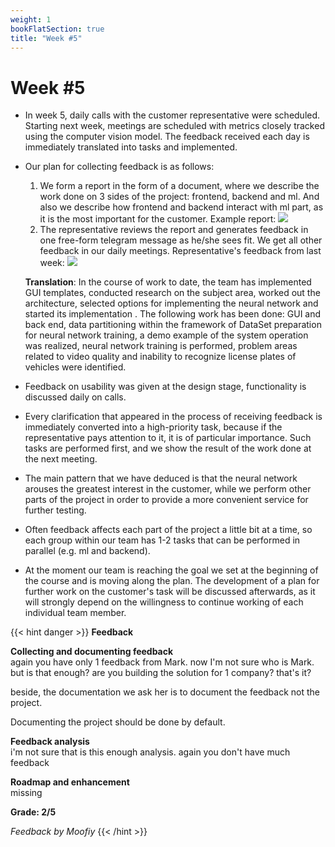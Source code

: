 ```yaml
---
weight: 1
bookFlatSection: true
title: "Week #5"
---
```


# Week #5

- In week 5, daily calls with the customer representative were scheduled. Starting next week, meetings are scheduled with metrics closely tracked using the computer vision model. The feedback received each day is immediately translated into tasks and implemented.
- Our plan for collecting feedback is as follows: 
  1. We form a report in the form of a document, where we describe the work done on 3 sides of the project: frontend, backend and ml. And also we describe how frontend and backend interact with ml part, as it is the most important for the customer. Example report: ![](/2023/WeWantMoney/report.jpg)
  2. The representative reviews the report and generates feedback in one free-form telegram message as he/she sees fit. We get all other feedback in our daily meetings. Representative's feedback from last week: ![](/2023/WeWantMoney/feedback_1.jpg) 
  
  **Translation**: In the course of work to date, the team has implemented GUI templates, conducted research on the subject area, worked out the architecture, selected options for implementing the neural network and started its implementation .
The following work has been done: GUI and back end, data partitioning within the framework of DataSet preparation for neural network training, a demo example of the system operation was realized, neural network training is performed, problem areas related to video quality and inability to recognize license plates of vehicles were identified.
- Feedback on usability was given at the design stage, functionality is discussed daily on calls.
- Every clarification that appeared in the process of receiving feedback is immediately converted into a high-priority task, because if the representative pays attention to it, it is of particular importance. Such tasks are performed first, and we show the result of the work done at the next meeting.
- The main pattern that we have deduced is that the neural network arouses the greatest interest in the customer, while we perform other parts of the project in order to provide a more convenient service for further testing.
- Often feedback affects each part of the project a little bit at a time, so each group within our team has 1-2 tasks that can be performed in parallel (e.g. ml and backend).
- At the moment our team is reaching the goal we set at the beginning of the course and is moving along the plan. The development of a plan for further work on the customer's task will be discussed afterwards, as it will strongly depend on the willingness to continue working of each individual team member.



{{< hint danger >}}
**Feedback**

**Collecting and documenting feedback**<br>
again you have only 1 feedback from Mark. now I'm not sure who is Mark. but is that enough?
are you building the solution for 1 company? that's it?

beside, the documentation we ask her is to document the feedback not the project. 

Documenting the project should be done by default.



**Feedback analysis**<br>
i'm not sure that is this enough analysis. again you don't have much feedback 

**Roadmap and enhancement**<br>
missing


**Grade: 2/5**


_Feedback by Moofiy_
{{< /hint >}}